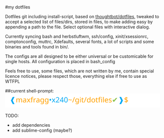 #my dotfiles

Dotfiles git including install-script, based on [thoughtbot/dotfiles](https://github.com/thoughtbot/dotfiles), tweaked to accept a selected list of files/dirs, stored in files, to make adding easy by appending a path to the file.
Select optional files with interactive dialog.

Currently syncing bash and herbstluftwm, ssh/config, xinit/xsessionrc, comptonconfig, muttrc, Xdefaults, several fonts, a lot of scripts and some binaries and tools found in bin/. 

The configs are all designed to be either universal or be customicable for single hosts. All configuration is placed in bash_config

Feels free to use, some files, which are not written by me, contain special licence notices, please respect those, everything else if free to use as WTFPL

##current shell-prompt:
![bashprompt](https://raw.githubusercontent.com/maxfragg/dotfiles/master/prompt.svg)

TODO:
* add dependencies
* add sublime-config (maybe?)
